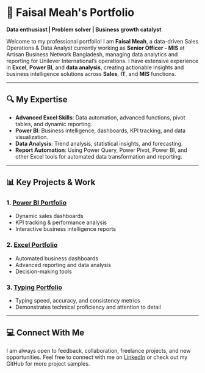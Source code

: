 # 📁 Faisal Meah's Portfolio

**Data enthusiast | Problem solver | Business growth catalyst**

Welcome to my professional portfolio! I am **Faisal Meah**, a data-driven Sales Operations & Data Analyst currently working as **Senior Officer - MIS** at Artisan Business Network Bangladesh, managing data analytics and reporting for Unilever International’s operations. I have extensive experience in **Excel**, **Power BI**, and **data analysis**, creating actionable insights and business intelligence solutions across **Sales**, **IT**, and **MIS** functions.

---

## 🔍 My Expertise  
- **Advanced Excel Skills**: Data automation, advanced functions, pivot tables, and dynamic reporting.  
- **Power BI**: Business intelligence, dashboards, KPI tracking, and data visualization.  
- **Data Analysis**: Trend analysis, statistical insights, and forecasting.  
- **Report Automation**: Using Power Query, Power Pivot, Power BI, and other Excel tools for automated data transformation and reporting.

---

## 📊 Key Projects & Work

### 1. **[Power BI Portfolio](https://github.com/Farabi1096/powerbi-dashboards)**  
- Dynamic sales dashboards  
- KPI tracking & performance analysis  
- Interactive business intelligence reports  

### 2. **[Excel Portfolio](https://github.com/Farabi1096/excel-automated-reports)**  
- Automated business dashboards  
- Advanced reporting and data analysis  
- Decision-making tools  

### 3. **[Typing Portfolio](https://github.com/Farabi1096/typing-tornado)**  
- Typing speed, accuracy, and consistency metrics  
- Demonstrates technical proficiency and attention to detail  

---

## 💻 Connect With Me  
I am always open to feedback, collaboration, freelance projects, and new opportunities. Feel free to connect with me on [LinkedIn](https://www.linkedin.com/in/faisal-meah/) or check out my GitHub for more project samples.
